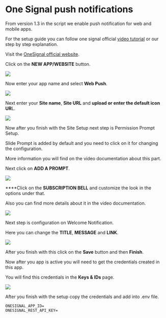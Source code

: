 # One Signal push notifications

From version 1.3 in the script we enable push notification for web and mobile apps.

For the setup guide you can follow one signal official [video tutorial](https://www.youtube.com/watch?v=lNv_3qq1sKs) or our step by step explanation.

Visit the [OneSignal official website](https://onesignal.com/).

Click on the **NEW APP/WEBSITE** button.

![](../.gitbook/assets/screenshot%20%2837%29.png)

Now enter your app name and select **Web Push**.

![](../.gitbook/assets/screenshot%20%2834%29.png)

Next enter your **Site name**, **Site URL** and **upload or enter the default icon UR**L.

![](../.gitbook/assets/screenshot%20%2835%29.png)

Now after you finish with the Site Setup next step is Permission Prompt Setup.

Slide Prompt is added by default and you need to click on it for changing the configuration.

More information you will find on the video documentation about this part.

Next click on **ADD A PROMPT**.

![](../.gitbook/assets/screenshot%20%2833%29.png)

 ****Click on the **SUBSCRIPTION BELL** and customize the look in the options under that.

Also you can find more details about it in the video documentation.

![](../.gitbook/assets/screenshot%20%2838%29.png)

Next step is configuration on Welcome Notification.

Here you can change the **TITLE**, **MESSAGE** and **LINK**.

![](../.gitbook/assets/screenshot%20%2836%29.png)

After you finish with this click on the **Save** button and then **Finish**.

Now after you app is active you will need to get the credentials created in this app.

You will find this credentials in the **Keys & IDs** page.

![](../.gitbook/assets/screenshot%20%2839%29.png)

After you finish with the setup copy the credentials and add into .env file.

```text
ONESIGNAL_APP_ID=
ONESIGNAL_REST_API_KEY=
```



